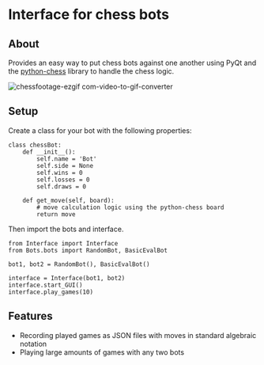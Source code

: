 # Interface for chess bots

## About
Provides an easy way to put chess bots against one another using PyQt and the [python-chess](https://github.com/niklasf/python-chess) library to handle the chess logic.

![chessfootage-ezgif com-video-to-gif-converter](https://github.com/user-attachments/assets/22d53000-3d8f-4201-8daf-ba299b113392)

## Setup
Create a class for your bot with the following properties:
```
class chessBot:
    def __init__():
        self.name = 'Bot'
        self.side = None
        self.wins = 0
        self.losses = 0
        self.draws = 0

    def get_move(self, board): 
        # move calculation logic using the python-chess board
        return move
```
Then import the bots and interface.
```
from Interface import Interface
from Bots.bots import RandomBot, BasicEvalBot

bot1, bot2 = RandomBot(), BasicEvalBot()

interface = Interface(bot1, bot2)
interface.start_GUI()
interface.play_games(10)
```

## Features
- Recording played games as JSON files with moves in standard algebraic notation 
- Playing large amounts of games with any two bots
